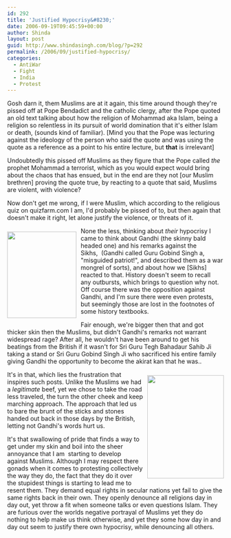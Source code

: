 ```yaml
---
id: 292
title: 'Justified Hypocrisy&#8230;'
date: 2006-09-19T09:45:59+00:00
author: Shinda
layout: post
guid: http://www.shindasingh.com/blog/?p=292
permalink: /2006/09/justified-hypocrisy/
categories:
  - AntiWar
  - Fight
  - India
  - Protest
---
```

Gosh darn it, them Muslims&nbsp;are at it again, this time around though they're pissed off at Pope Bendadict and the catholic clergy, after the Pope quoted an old text talking about how the religion of Mohammad aka Islam, being a religion so relentless in its pursuit of world domination that it's either Islam or death, (sounds kind of familiar). [Mind you that the Pope was lecturing against the ideology of the person who said the quote and was using the quote as a reference as a point to his entire lecture,&nbsp;but **that**&nbsp;is irrelevant] 

Undoubtedly this pissed off Muslims as they figure that the Pope called _the_ prophet Mohammad a terrorist, which as you would expect would bring about the chaos that has ensued, but in the end are they not [our Muslim brethren] proving the quote true, by reacting to a quote that said, Muslims are violent, with violence?

Now don't get me wrong, if I were Muslim, which according to the religious quiz on quizfarm.com I am, I'd probably be pissed of to, but then again that doesn't make it right, let alone justify the&nbsp;violence, or threats of&nbsp;it.&nbsp;

<a href="http://www.shindasingh.com/blog/wp-content/uploads/2006/09/WindowsLiveWriter/JustifiedHypocrasy_E95F/Gandhi%5B3%5D2.jpg" atomicselection="true"><img style="border-right: 0px; border-top: 0px; margin: 10px 10px 10px 0px; border-left: 0px; border-bottom: 0px" height="201" src="http://www.shindasingh.com/blog/wp-content/uploads/2006/09/WindowsLiveWriter/JustifiedHypocrasy_E95F/Gandhi_thumb%5B1%5D2.jpg" width="161" align="left" border="0" /></a> None the less, thinking about&nbsp;_their_ hypocrisy I came to think about Gandhi (the skinny bald headed one)&nbsp;and his remarks against the Sikhs,&nbsp;&nbsp;(Gandhi&nbsp;called Guru Gobind Singh a, "misguided patriot!", and described them as a war mongrel of sorts), and about how we [Sikhs] reacted to that. History doesn't seem to recall any&nbsp;outbursts, which brings to&nbsp;question why not. Off course there was the opposition against Gandhi, and I'm sure there were even protests, but seemingly those are lost&nbsp;in the&nbsp;footnotes&nbsp;of some history textbooks.

Fair enough, we're bigger then that and got thicker skin then the Muslims, but didn't Gandhi's remarks not warrant widespread rage? After all, he wouldn't have been around to get his beatings from the British if it wasn't for Sri Guru Tegh Bahadaur Sahib Ji taking a stand or Sri Guru Gobind Singh Ji who sacrificed his entire family giving Gandhi the opportunity to become the akirat kan that he was.. 

<a href="http://www.shindasingh.com/blog/wp-content/uploads/2006/09/WindowsLiveWriter/JustifiedHypocrasy_E95F/protest%5B4%5D2.jpg" atomicselection="true"><img style="border-right: 0px; border-top: 0px; margin: 10px 0px 10px 10px; border-left: 0px; border-bottom: 0px" height="240" src="http://www.shindasingh.com/blog/wp-content/uploads/2006/09/WindowsLiveWriter/JustifiedHypocrasy_E95F/protest_thumb%5B2%5D2.jpg" width="178" align="right" border="0" /></a>It's in that, which lies the frustration that inspires such posts. Unlike the Muslims we had a _legitimate_ beef, yet we chose to take the road less traveled, the turn the other cheek and keep marching&nbsp;approach.&nbsp;The approach that led us to&nbsp;bare the brunt of the sticks and stones handed out back in those days by the British, letting not Gandhi's words hurt us.&nbsp;

It's that swallowing of pride that finds a way to get under my skin and boil into the sheer annoyance that I am&nbsp; starting to develop against&nbsp;Muslims. Although I may respect there gonads when it comes to&nbsp;protesting collectively the way they do, the fact that they do it over the stupidest things is starting to lead me to resent them. They demand equal rights in secular nations yet fail to give the same rights back in their own. They openly denounce all religions day in day out, yet throw a fit when someone talks&nbsp;or even questions&nbsp;Islam. They are furious over the worlds negative portrayal of&nbsp;Muslims yet they do nothing to help make us think otherwise, and yet they some how day in and day out seem to justify there own hypocrisy, while denouncing all others.